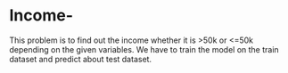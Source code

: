 # Income-
This problem is to find out the income whether it is >50k or <=50k depending on the given variables.
We have to train the model on the train dataset and predict about test dataset.
